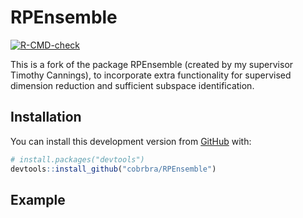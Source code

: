 
<!-- README.md is generated from README.Rmd. Please edit that file -->

# RPEnsemble

<!-- badges: start -->

[![R-CMD-check](https://github.com/cobrbra/RPEnsemble/workflows/R-CMD-check/badge.svg)](https://github.com/cobrbra/RPEnsemble/actions)
<!-- badges: end -->

This is a fork of the package RPEnsemble (created by my supervisor
Timothy Cannings), to incorporate extra functionality for supervised
dimension reduction and sufficient subspace identification.

## Installation

You can install this development version from
[GitHub](https://github.com/) with:

``` r
# install.packages("devtools")
devtools::install_github("cobrbra/RPEnsemble")
```

## Example
